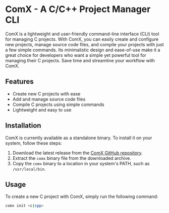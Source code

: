 # ComX - A C/C++ Project Manager CLI

ComX is a lightweight and user-friendly command-line interface (CLI) tool for managing C projects. With ComX, you can easily create and configure new projects, manage source code files, and compile your projects with just a few simple commands. Its minimalistic design and ease-of-use make it a great choice for developers who want a simple yet powerful tool for managing their C projects. Save time and streamline your workflow with ComX.

## Features

- Create new C projects with ease
- Add and manage source code files
- Compile C projects using simple commands
- Lightweight and easy to use

## Installation

ComX is currently available as a standalone binary. To install it on your system, follow these steps:

1. Download the latest release from the [ComX GitHub repository](https://github.com/jareer12/comx/releases).
2. Extract the `comx` binary file from the downloaded archive.
3. Copy the `comx` binary to a location in your system's PATH, such as `/usr/local/bin`.

## Usage

To create a new C project with ComX, simply run the following command:

```sh
comx init <c|cpp>
```